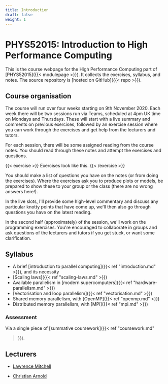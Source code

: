 ```yaml
---
title: Introduction
draft: false
weight: 1
---
```


# PHYS52015: Introduction to High Performance Computing

This is the course webpage for the High Performance Computing part of
[PHYS52015]({{< modulepage >}}). It collects the exercises, syllabus,
and notes. The source repository is [hosted on GitHub]({{< repo >}}).

## Course organisation

The course will run over four weeks starting on 9th November 2020.
Each week there will be two sessions run via Teams, scheduled at 4pm
UK time on Mondays and Thursdays. These will start with a live summary
and comments on previous exercises, followed by an exercise session
where you can work through the exercises and get help from the
lecturers and tutors.

For each session, there will be some assigned reading from the
course notes. You should read through these notes and attempt the
exercises and questions.

{{< exercise >}}
Exercises look like this.
{{< /exercise >}}

You should make a list of questions you have on the notes (or from
doing the exercises). Where the exercises ask you to produce plots or
models, be prepared to show these to your group or the class (there
are no wrong answers here!).

In the live slots, I'll provide some high-level commentary and discuss
any particular knotty points that have come up, we'll then also go
through questions you have on the latest reading.

In the second half (approximately) of the session, we'll work on the
programming exercises. You're encouraged to collaborate in groups and
ask questions of the lecturers and tutors if you get stuck, or want
some clarification.

## Syllabus

- A brief [introduction to parallel computing]({{< ref
  "introduction.md" >}}), and its necessity
- [Scaling laws]({{< ref "scaling-laws.md" >}})
- Available parallelism in [modern supercomputers]({{< ref
  "hardware-parallelism.md" >}})
- [Vectorisation and loop parallelism]({{< ref "vectorisation.md" >}})
- Shared memory parallelism, with [OpenMP]({{< ref
  "openmp.md" >}})
- Distributed memory parallelism, with [MPI]({{< ref  "mpi.md" >}})

### Assessment

Via a single piece of [summative coursework]({{< ref "coursework.md"
>}}).


## Lecturers

- [Lawrence Mitchell](mailto:lawrence@wence.uk)

- [Christian Arnold](https://www.dur.ac.uk/physics/staff/profiles/?mode=staff&id=16712)
